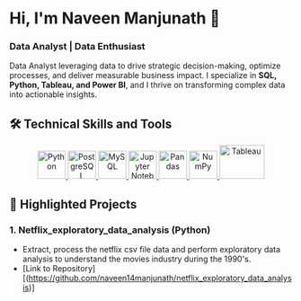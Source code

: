 # Hi, I'm Naveen Manjunath 👋

### Data Analyst | Data Enthusiast

Data Analyst leveraging data to drive strategic decision-making, optimize processes, and deliver measurable business impact. I specialize in **SQL, Python, Tableau, and Power BI**, and I thrive on transforming complex data into actionable insights.

## 🛠️ **Technical Skills and Tools**
 <p align="center">
  <a href="https://www.python.org/" target="_blank">
    <img src="https://cdn.jsdelivr.net/gh/devicons/devicon/icons/python/python-original.svg" alt="Python" width="50" height="50"/>
  </a>
  <a href="https://www.postgresql.org/" target="_blank">
    <img src="https://cdn.jsdelivr.net/gh/devicons/devicon/icons/postgresql/postgresql-original.svg" alt="PostgreSQL" width="50" height="50"/>
  </a>
  <a href="https://www.mysql.com/" target="_blank">
    <img src="https://cdn.jsdelivr.net/gh/devicons/devicon/icons/mysql/mysql-original.svg" alt="MySQL" width="50" height="50"/>
  </a>
  <a href="https://jupyter.org/" target="_blank">
    <img src="https://cdn.jsdelivr.net/gh/devicons/devicon/icons/jupyter/jupyter-original.svg" alt="Jupyter Notebook" width="50" height="50"/>
  </a>
  <a href="https://pandas.pydata.org/" target="_blank">
    <img src="https://cdn.jsdelivr.net/gh/devicons/devicon/icons/pandas/pandas-original.svg" alt="Pandas" width="50" height="50"/>
  </a>
  <a href="https://numpy.org/" target="_blank">
    <img src="https://cdn.jsdelivr.net/gh/devicons/devicon/icons/numpy/numpy-original.svg" alt="NumPy" width="50" height="50"/>
  </a>
  <a href="https://www.tableau.com/" target="_blank">
  <img src="https://upload.wikimedia.org/wikipedia/commons/4/4b/Tableau_Logo.png" alt="Tableau" width="80" height="60"/>
  </a>
 </p> 

## 🌟 **Highlighted Projects**
### 1. **Netflix_exploratory_data_analysis (Python)**
   - Extract, process the netflix csv file data and perform exploratory data analysis to understand the movies industry during the 1990's.
   - [Link to Repository] [(https://github.com/naveen14manjunath/netflix_exploratory_data_analysis)]




 
